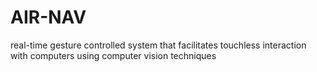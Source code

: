 # AIR-NAV
real-time gesture controlled system that facilitates touchless interaction with  computers using computer vision techniques
